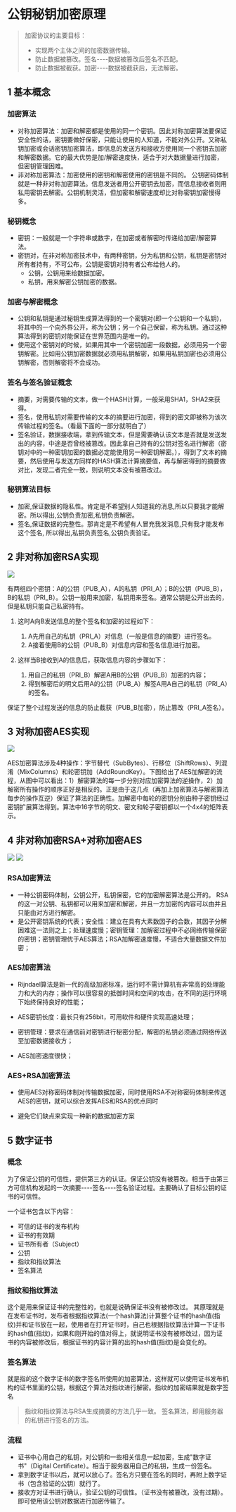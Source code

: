 # 公钥秘钥加密原理

> 加密协议的主要目标：
> * 实现两个主体之间的加密数据传输。
> * 防止数据被篡改。签名----数据被篡改后签名不匹配。
> * 防止数据被截获。加密----数据被截获后，无法解密。


## 1 基本概念

### 加密算法
* 对称加密算法：加密和解密都是使用的同一个密钥。因此对称加密算法要保证安全性的话，密钥要做好保密，只能让使用的人知道，不能对外公开。又称私钥加密或会话密钥加密算法，即信息的发送方和接收方使用同一个密钥去加密和解密数据。它的最大优势是加/解密速度快，适合于对大数据量进行加密，但密钥管理困难。
* 非对称加密算法：加密使用的密钥和解密使用的密钥是不同的。 公钥密码体制就是一种非对称加密算法。信息发送者用公开密钥去加密，而信息接收者则用私用密钥去解密。公钥机制灵活，但加密和解密速度却比对称密钥加密慢得多。


### 秘钥概念
* 密钥：一般就是一个字符串或数字，在加密或者解密时传递给加密/解密算法。
* 密钥对，在非对称加密技术中，有两种密钥，分为私钥和公钥，私钥是密钥对所有者持有，不可公布，公钥是密钥对持有者公布给他人的。
  * 公钥，公钥用来给数据加密。
  * 私钥，用来解密公钥加密的数据。

### 加密与解密概念

* 公钥和私钥是通过秘钥生成算法得到的一个密钥对(即一个公钥和一个私钥)，将其中的一个向外界公开，称为公钥；另一个自己保留，称为私钥。通过这种算法得到的密钥对能保证在世界范围内是唯一的。
* 使用这个密钥对的时候，如果用其中一个密钥加密一段数据，必须用另一个密钥解密。比如用公钥加密数据就必须用私钥解密，如果用私钥加密也必须用公钥解密，否则解密将不会成功。

### 签名与签名验证概念
* 摘要，对需要传输的文本，做一个HASH计算，一般采用SHA1，SHA2来获得。
* 签名，使用私钥对需要传输的文本的摘要进行加密，得到的密文即被称为该次传输过程的签名。（看最下面的一部分就明白了）
* 签名验证，数据接收端，拿到传输文本，但是需要确认该文本是否就是发送发出的内容，中途是否曾经被篡改。因此拿自己持有的公钥对签名进行解密（密钥对中的一种密钥加密的数据必定能使用另一种密钥解密。），得到了文本的摘要，然后使用与发送方同样的HASH算法计算摘要值，再与解密得到的摘要做对比，发现二者完全一致，则说明文本没有被篡改过。


### 秘钥算法目标

* 加密,保证数据的隐私性。肯定是不希望别人知道我的消息,所以只要我才能解密。所以得出,公钥负责加密,私钥负责解密。
* 签名,保证数据的完整性。那肯定是不希望有人冒充我发消息,只有我才能发布这个签名, 所以得出,私钥负责签名,公钥负责验证。

## 2 非对称加密RSA实现

![](image/2021-06-15-22-27-16.png)


有两组四个密钥：A的公钥（PUB_A），A的私钥（PRI_A）；B的公钥（PUB_B），B的私钥（PRI_B）。公钥一般用来加密，私钥用来签名。通常公钥是公开出去的，但是私钥只能自己私密持有。

1. 这时A向B发送信息的整个签名和加密的过程如下：
   1. A先用自己的私钥（PRI_A）对信息（一般是信息的摘要）进行签名。
   2. A接着使用B的公钥（PUB_B）对信息内容和签名信息进行加密。

2. 这样当B接收到A的信息后，获取信息内容的步骤如下：
   1. 用自己的私钥（PRI_B）解密A用B的公钥（PUB_B）加密的内容；
   2. 得到解密后的明文后用A的公钥（PUB_A）解签A用A自己的私钥（PRI_A）的签名。

保证了整个过程发送的信息的防止截获（PUB_B加密），防止篡改（PRI_A签名）。


## 3 对称加密AES实现

![](image/2021-06-15-22-28-36.png)

AES加密算法涉及4种操作：字节替代（SubBytes）、行移位（ShiftRows）、列混淆（MixColumns）和轮密钥加（AddRoundKey）。下图给出了AES加解密的流程，从图中可以看出：1）解密算法的每一步分别对应加密算法的逆操作，2）加解密所有操作的顺序正好是相反的。正是由于这几点（再加上加密算法与解密算法每步的操作互逆）保证了算法的正确性。加解密中每轮的密钥分别由种子密钥经过密钥扩展算法得到。算法中16字节的明文、密文和轮子密钥都以一个4x4的矩阵表示。

## 4 非对称加密RSA+对称加密AES
![](image/2021-06-15-22-28-00.png)
![](image/2021-06-15-22-23-53.png)

### RSA加密算法
* 一种公钥密码体制，公钥公开，私钥保密，它的加密解密算法是公开的。 RSA的这一对公钥、私钥都可以用来加密和解密，并且一方加密的内容可以由并且只能由对方进行解密。
* 是公开密钥系统的代表；安全性：建立在具有大素数因子的合数，其因子分解困难这一法则之上；处理速度慢；密钥管理：加解密过程中不必网络传输保密的密钥；密钥管理优于AES算法；RSA加解密速度慢，不适合大量数据文件加密；

### AES加密算法

* Rijndael算法是新一代的高级加密标准，运行时不需计算机有非常高的处理能力和大的内存；操作可以很容易的抵御时间和空间的攻击，在不同的运行环境下始终保持良好的性能；

* AES密钥长度：最长只有256bit，可用软件和硬件实现高速处理；

* 密钥管理：要求在通信前对密钥进行秘密分配，解密的私钥必须通过网络传送至加密数据接收方；

* AES加密速度很快；



### AES+RSA加密算法

* 使用AES对称密码体制对传输数据加密，同时使用RSA不对称密码体制来传送AES的密钥，就可以综合发挥AES和RSA的优点同时

* 避免它们缺点来实现一种新的数据加密方案



## 5 数字证书

### 概念

为了保证公钥的可信性，提供第三方的认证。保证公钥没有被篡改。相当于由第三方可信机构发起的一次摘要----签名----签名验证过程。主要确认了目标公钥的证书的可信性。

一个证书包含以下内容：
* 可信的证书的发布机构
* 证书的有效期
* 证书所有者（Subject）
* 公钥
* 指纹和指纹算法
* 签名算法

### 指纹和指纹算法
这个是用来保证证书的完整性的，也就是说确保证书没有被修改过。 其原理就是在发布证书时，发布者根据指纹算法(一个hash算法)计算整个证书的hash值(指纹)并和证书放在一起，使用者在打开证书时，自己也根据指纹算法计算一下证书的hash值(指纹)，如果和刚开始的值对得上，就说明证书没有被修改过，因为证书的内容被修改后，根据证书的内容计算的出的hash值(指纹)是会变化的。

### 签名算法

就是指的这个数字证书的数字签名所使用的加密算法，这样就可以使用证书发布机构的证书里面的公钥，根据这个算法对指纹进行解密。指纹的加密结果就是数字签名



> 指纹和指纹算法与RSA生成摘要的方法几乎一致。
> 签名算法，即用服务器的私钥进行签名的方法。


### 流程
* 证书中心用自己的私钥，对公钥和一些相关信息一起加密，生成"数字证书"（Digital Certificate）。相当于服务器用自己的私钥，生成一份签名。
* 拿到数字证书以后，就可以放心了。签名方只要在签名的同时，再附上数字证书（包含验证的公钥）就行了。
* 接收方对证书进行确认，验证公钥的可信性。（证书没有被篡改，没有过期）。即可使用该公钥对数据进行加密传输了。